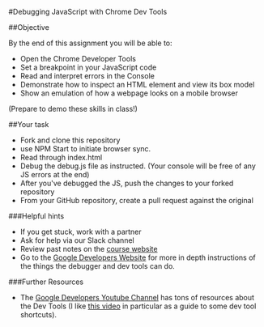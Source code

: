 #Debugging JavaScript with Chrome Dev Tools

##Objective

By the end of this assignment you will be able to:
- Open the Chrome Developer Tools
- Set a breakpoint in your JavaScript code
- Read and interpret errors in the Console
- Demonstrate how to inspect an HTML element and view its box model
- Show an emulation of how a webpage looks on a mobile browser

(Prepare to demo these skills in class!)

##Your task

- Fork and clone this repository
- use NPM Start to initiate browser sync.
- Read through index.html
- Debug the debug.js file as instructed. (Your console will be free of any JS errors at the end)
- After you've debugged the JS, push the changes to your forked repository
- From your GitHub repository, create a pull request against the original

###Helpful hints

- If you get stuck, work with a partner
- Ask for help via our Slack channel
- Review past notes on the [course website](https://www.gitbook.com/book/wdi_sea/notes/details)
- Go to the [Google Developers Website](https://developers.google.com/web/tools/chrome-devtools/javascript/) for more in depth instructions of the things the debugger and dev tools can do.

###Further Resources

- The [Google Developers Youtube Channel](https://www.youtube.com/channel/UC_x5XG1OV2P6uZZ5FSM9Ttw) has tons of resources about the Dev Tools (I like [this video](https://www.youtube.com/watch?v=nOEw9iiopwI) in particular as a guide to some dev tool shortcuts).
